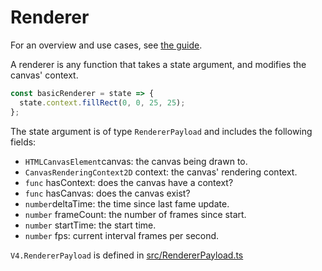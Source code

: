 # Renderer

For an overview and use cases, see [the guide](/guide/renderers.md).

A renderer is any function that takes a state argument, and modifies the canvas' context.

```javascript
const basicRenderer = state => {
  state.context.fillRect(0, 0, 25, 25);
};
```

The state argument is of type `RendererPayload` and includes the following fields:

- `HTMLCanvasElement`canvas: the canvas being drawn to.
- `CanvasRenderingContext2D` context: the canvas' rendering context.
- `func` hasContext: does the canvas have a context?
- `func` hasCanvas: does the canvas exist?
- `number`deltaTime: the time since last fame update.
- `number` frameCount: the number of frames since start.
- `number` startTime: the start time.
- `number` fps: current interval frames per second.

`V4.RendererPayload` is defined in [src/RendererPayload.ts](https://github.com/rainflame/V4.js/blob/master/src/RendererPayload.ts)
